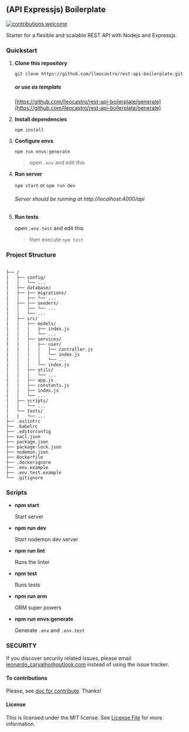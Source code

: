 ## (API Expressjs) Boilerplate

[![contributions welcome](https://img.shields.io/badge/contributions-welcome-brightgreen.svg?style=flat)](https://github.com/lleocastro/encryptor/issues)

Starter for a flexible and scalable REST API with Nodejs and Expressjs.

### Quickstart

1. **Clone this repository**

    `git clone https://github.com/lleocastro/rest-api-boilerplate.git`
    
   ##### or use as template 
   [https://github.com/lleocastro/rest-api-boilerplate/generate](https://github.com/lleocastro/rest-api-boilerplate/generate)

2. **Install dependencies**

    `npm install`
    
3. **Configure envs**

    `npm run envs:generate`
    
    > open `.env` and edit this

4. **Run server**

   `npm start` or `npm run dev`

   ###### Server should be running at http://localhost:4000/api
   
5. **Run tests**
    
    open `.env.test` and edit this
    
    > then execute `npm test`
   
### Project Structure
```

├── /
|   ├── config/
|   |   └── ...
|   ├── database/
|   ├── ├── migrations/
|   |   ├── └── ...
|   ├── ├── seeders/
|   |   ├── └── ...
|   |   └── ...
|   ├── src/
|   |   ├── models/
|   |   |   ├── index.js
|   |   |   └── ...
|   |   ├── services/
|   |   |   ├── user/
|   |   |   |   ├── controller.js
|   |   |   |   └── index.js
|   |   |   |   └── ...
|   |   |   └── index.js
|   |   ├── utils/
|   |   |   └── ...
|   |   ├── app.js
|   |   ├── constants.js
|   |   ├── index.js
|   |   └── ...
|   ├── scripts/
|   |   └── ...
|   └── tests/
|   |   └── ...
├── .eslintrc
├── .babelrc
├── .editorconfig
├── nacl.json
├── package.json
├── package-lock.json
├── nodemon.json
├── Dockerfile
├── .dockerignore
├── .env.example
├── .env.test.example
└── .gitignore
```

### Scripts
- **npm start**

     Start server

- **npm run dev**

     Start nodemon dev server

- **npm run lint**

     Runs the linter

- **npm test**

     Runs tests
     
- **npm run orm**

     ORM super powers
   
- **npm run envs:generate**

     Generate `.env` and `.env.test`
     
     
### SECURITY

If you discover security related issues, please email leonardo_carvalho@outlook.com instead of using the issue tracker.


#### To contributions 

Please, see [doc for contribute](https://github.com/lleocastro/rest-api-boilerplate/blob/master/CONTRIBUTE.md). Thanks!


#### License

This is licensed under the MIT license. See [License File](https://github.com/lleocastro/rest-api-boilerplate/blob/master/LICENSE) for more information.
